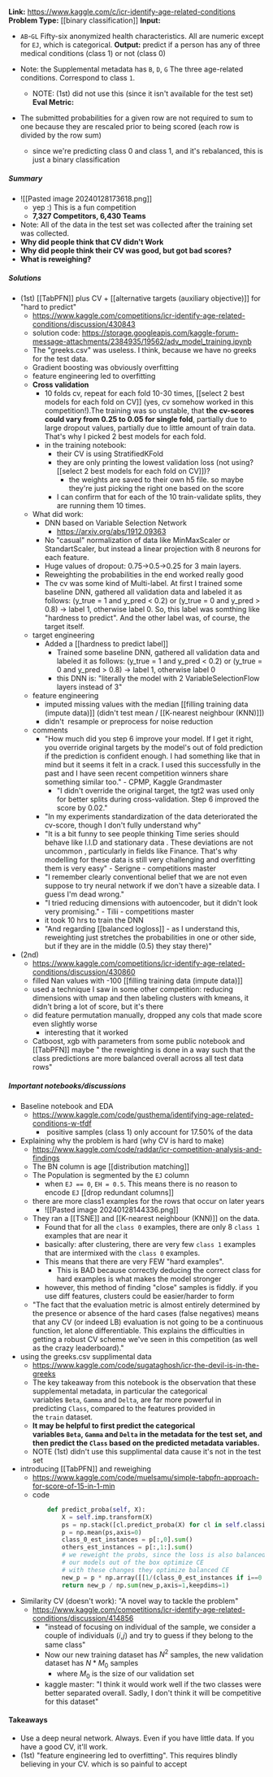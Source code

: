 **Link:** https://www.kaggle.com/c/icr-identify-age-related-conditions
**Problem Type:** [[binary classification]]
**Input:** 
- `AB`-`GL` Fifty-six anonymized health characteristics. All are numeric except for `EJ`, which is categorical.
**Output:** predict if a person has any of three medical conditions (class 1) or not (class 0)
- Note: the Supplemental metadata has `B`, `D`, `G` The three age-related conditions. Correspond to class `1`.
	- NOTE: (1st) did not use this (since it isn't available for the test set)
**Eval Metric:** 


- The submitted probabilities for a given row are not required to sum to one because they are rescaled prior to being scored (each row is divided by the row sum)
	- since we're predicting class 0 and class 1, and it's rebalanced, this is just a binary classification
##### Summary
- ![[Pasted image 20240128173618.png]]
	- yep :) This is a fun competition
	- **7,327 Competitors, 6,430 Teams**
- Note: All of the data in the test set was collected after the training set was collected.
- **Why did people think that CV didn't Work**
- **Why did people think their CV was good, but got bad scores?**
- **What is reweighing?**
##### Solutions
- (1st) [[TabPFN]] plus CV + [[alternative targets (auxiliary objective)]] for "hard to predict"
	- https://www.kaggle.com/competitions/icr-identify-age-related-conditions/discussion/430843
	- solution code: https://storage.googleapis.com/kaggle-forum-message-attachments/2384935/19562/adv_model_training.ipynb
	- The "greeks.csv" was useless. I think, because we have no greeks for the test data.
	- Gradient boosting was obviously overfitting
	- feature engineering led to overfitting
	- **Cross validation**
		- 10 folds cv, repeat for each fold 10-30 times, [[select 2 best models for each fold on CV]] (yes, cv somehow worked in this competition!).The training was so unstable, that **the cv-scores could vary from 0.25 to 0.05 for single fold**, partially due to large dropout values, partially due to little amount of train data. That's why I picked 2 best models for each fold.
		- in the training notebook:
			- their CV is using StratifiedKFold
			- they are only printing the lowest validation loss (not using? [[select 2 best models for each fold on CV]])?
				- the weights are saved to their own h5 file. so maybe they're just picking the right one based on the score
			- I can confirm that for each of the 10 train-validate splits, they are running them 10 times.
	- What did work:
		- DNN based on Variable Selection Network
			- https://arxiv.org/abs/1912.09363
		- No "casual" normalization of data like MinMaxScaler or StandartScaler, but instead a linear projection with 8 neurons for each feature.
		- Huge values of dropout: 0.75->0.5->0.25 for 3 main layers.
		- Reweighting the probabilities in the end worked really good
		- The cv was some kind of Multi-label. At first I trained some baseline DNN, gathered all validation data and labeled it as follows: (y_true = 1 and y_pred < 0.2) or (y_true = 0 and y_pred > 0.8) -> label 1, otherwise label 0. So, this label was somthing like "hardness to predict". And the other label was, of course, the target itself.
	- target engineering
		- Added a [[hardness to predict label]]
			- Trained some baseline DNN, gathered all validation data and labeled it as follows: (y_true = 1 and y_pred < 0.2) or (y_true = 0 and y_pred > 0.8) -> label 1, otherwise label 0
			- this DNN is: "literally the model with 2 VariableSelectionFlow layers instead of 3"
	- feature engineering
		- imputed missing values with the median [[filling training data (impute data)]] (didn't test mean / [[K-nearest neighbour (KNN)]])
		- didn't  resample or preprocess for noise reduction
	- comments
		- "How much did you step 6 improve your model. If I get it right, you override original targets by the model's out of fold prediction if the prediction is confident enough. I had something like that in mind but it seems it felt in a crack. I used this successfully in the past and I have seen recent competition winners share something similar too." - CPMP, Kaggle Grandmaster
			- "I didn't override the original target, the tgt2 was used only for better splits during cross-validation. Step 6 improved the score by 0.02."
		- "In my experiments standardization of the data deteriorated the cv-score, though I don't fully understand why"
		- "It is a bit funny to see people thinking Time series should behave like I.I.D and stationary data . These deviations are not uncommon , particularly in fields like Finance. That's why modelling for these data is still very challenging and overfitting them is very easy" - Serigne - competitions master
		- "I remember clearly conventional belief that we are not even suppose to try neural network if we don't have a sizeable data. I guess I'm dead wrong."
		- "I tried reducing dimensions with autoencoder, but it didn't look very promising." - Tilii - competitions master
		- it took 10 hrs to train the DNN
		- "And regarding [[balanced logloss]] - as I understand this, reweighting just stretches the probabilities in one or other side, but if they are in the middle (0.5) they stay there)"
- (2nd)
	- https://www.kaggle.com/competitions/icr-identify-age-related-conditions/discussion/430860
	- filled Nan values with -100 [[filling training data (impute data)]]
	- used a technique I saw in some other competition: reducing dimensions with umap and then labeling clusters with kmeans, it didn't bring a lot of score, but it's there
	- did feature permutation manually, dropped any cols that made score even slightly worse
		- interesting that it worked
	- Catboost, xgb with parameters from some public notebook and [[TabPFN]]
maybe " the reweighting is done in a way such that the class predictions are more balanced overall across all test data rows"

##### Important notebooks/discussions
- Baseline notebook and EDA
	- https://www.kaggle.com/code/gusthema/identifying-age-related-conditions-w-tfdf
		-  positive samples (class 1) only account for 17.50% of the data
- Explaining why the problem is hard (why CV is hard to make)
	- https://www.kaggle.com/code/raddar/icr-competition-analysis-and-findings
	- The BN column is age [[distribution matching]]
	- The Population is segmented by the `EJ` column
		- when `EJ == 0`, `EH = 0.5`. This means there is no reason to encode `EJ` [[drop redundant columns]]
	- there are more class1 examples for the rows that occur on later years
		- ![[Pasted image 20240128144336.png]]
	- They ran a [[TSNE]] and [[K-nearest neighbour (KNN)]] on the data.
		- Found that for all the `class 0` examples, there are only 8 `class 1` examples that are near it
		- basically: after clustering, there are very few `class 1` examples that are intermixed with the `class 0` examples.
		- This means that there are very FEW "hard examples".
			- This is BAD because correctly deducing the correct class for hard examples is what makes the model stronger
		- however, this method of finding "close" samples is fiddly. if you use diff features, clusters could be easier/harder to form
	- "The fact that the evaluation metric is almost entirely determined by the presence or absence of the hard cases (false negatives) means that any CV (or indeed LB) evaluation is not going to be a continuous function, let alone differentiable. This explains the difficulties in getting a robust CV scheme we've seen in this competition (as well as the crazy leaderboard)."
- using the greeks.csv supplimental data
	- https://www.kaggle.com/code/sugataghosh/icr-the-devil-is-in-the-greeks
	- The key takeaway from this notebook is the observation that these supplemental metadata, in particular the categorical variables `Beta`, `Gamma` and `Delta`, are far more powerful in predicting `Class`, compared to the features provided in the `train` dataset.
	- **It may be helpful to first predict the categorical variables `Beta`, `Gamma` and `Delta` in the metadata for the test set, and then predict the `Class` based on the predicted metadata variables.**
	- NOTE (1st) didn't use this supplimental data cause it's not in the test set
- introducing [[TabPFN]] and reweighing
	- https://www.kaggle.com/code/muelsamu/simple-tabpfn-approach-for-score-of-15-in-1-min
	- code
		```python
		    def predict_proba(self, X):
		        X = self.imp.transform(X)
		        ps = np.stack([cl.predict_proba(X) for cl in self.classifiers])
		        p = np.mean(ps,axis=0)
		        class_0_est_instances = p[:,0].sum()
		        others_est_instances = p[:,1:].sum()
		        # we reweight the probs, since the loss is also balanced like this
		        # our models out of the box optimize CE
		        # with these changes they optimize balanced CE
		        new_p = p * np.array([[1/(class_0_est_instances if i==0 else others_est_instances) for i in range(p.shape[1])]])
		        return new_p / np.sum(new_p,axis=1,keepdims=1)
		```
- Similarity CV (doesn't work): "A novel way to tackle the problem"
	- https://www.kaggle.com/competitions/icr-identify-age-related-conditions/discussion/414856
		- "instead of focusing on individual of the sample, we consider a couple of individuals (𝑖,𝑗) and try to guess if they belong to the same class"
		- Now our new training dataset has $N^2$ samples, the new validation dataset has $N * M_0$ samples
			- where $M_0$ is the size of our validation set
		- kaggle master: "I think it would work well if the two classes were better separated overall. Sadly, I don't think it will be competitive for this dataset"
#### Takeaways
- Use a deep neural network. Always. Even if you have little data. If you have a good CV, it'll work.
- (1st) "feature engineering led to overfitting". This requires blindly believing in your CV. which is so painful to accept